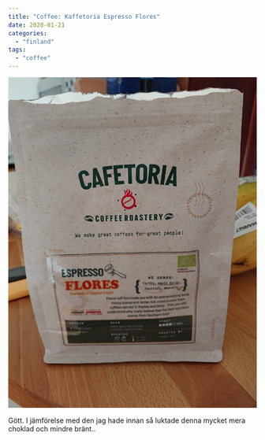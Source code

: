 ```yaml
---
title: "Coffee: Kaffetoria Espresso Flores"
date: 2020-01-21
categories: 
  - "finland"
tags: 
  - "coffee"
---
```


![](images/DSC_1367-768x1024.jpg)

Gött. I jämförelse med den jag hade innan så luktade denna mycket mera choklad och mindre bränt..
